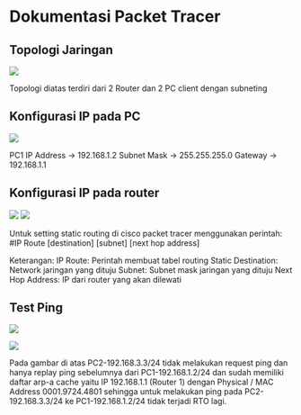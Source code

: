 # Dokumentasi Packet Tracer

## Topologi Jaringan

![](https://i.ibb.co/JyxyFph/Whats-App-Image-2022-09-17-at-09-37-33.jpg)

Topologi diatas terdiri dari 2 Router dan 2 PC client dengan subneting

## Konfigurasi IP pada PC
![](https://i.ibb.co/74vFhMS/Whats-App-Image-2022-09-17-at-09-41-32.jpg)

PC1 IP
Address -> 192.168.1.2
Subnet Mask -> 255.255.255.0 
Gateway -> 192.168.1.1

## Konfigurasi IP pada router
![](https://i.ibb.co/37d12vf/Whats-App-Image-2022-09-17-at-09-46-26.jpg)
![](https://i.ibb.co/S3rgGBY/Whats-App-Image-2022-09-17-at-09-49-10.jpg)

Untuk setting static routing di cisco packet tracer menggunakan perintah:
#IP Route [destination] [subnet] [next hop address] 

Keterangan:
IP Route: Perintah membuat tabel routing
Static Destination: Network jaringan yang dituju
Subnet: Subnet mask jaringan yang dituju
Next Hop Address: IP dari router yang akan dilewati

## Test Ping
![](https://i.ibb.co/DpN6PbP/Whats-App-Image-2022-09-17-at-09-56-31.jpg)

![](https://i.ibb.co/8gRdDBW/Whats-App-Image-2022-09-17-at-09-58-41.jpg)

Pada gambar di atas PC2-192.168.3.3/24 tidak melakukan request ping dan hanya replay ping sebelumnya dari PC1-192.168.1.2/24 dan sudah memiliki daftar arp-a cache yaitu IP 192.168.1.1 (Router 1) dengan Physical / MAC Address 0001.9724.4801 sehingga untuk melakukan ping pada PC2-192.168.3.3/24 ke PC1-192.168.1.2/24 tidak terjadi RTO lagi.